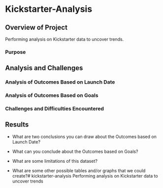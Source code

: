 # Kickstarter-Analysis

## Overview of Project
Performing analysis on Kickstarter data to uncover trends.

### Purpose

## Analysis and Challenges

### Analysis of Outcomes Based on Launch Date

### Analysis of Outcomes Based on Goals

### Challenges and Difficulties Encountered

## Results

- What are two conclusions you can draw about the Outcomes based on Launch Date?

- What can you conclude about the Outcomes based on Goals?

- What are some limitations of this dataset?

- What are some other possible tables and/or graphs that we could create?# kickstarter-analysis
Performing analysis on Kickstarter data to uncover trends
